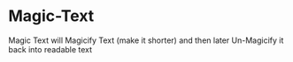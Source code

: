 # Magic-Text
Magic Text will Magicify Text (make it shorter) and then later Un-Magicify it back into readable text
